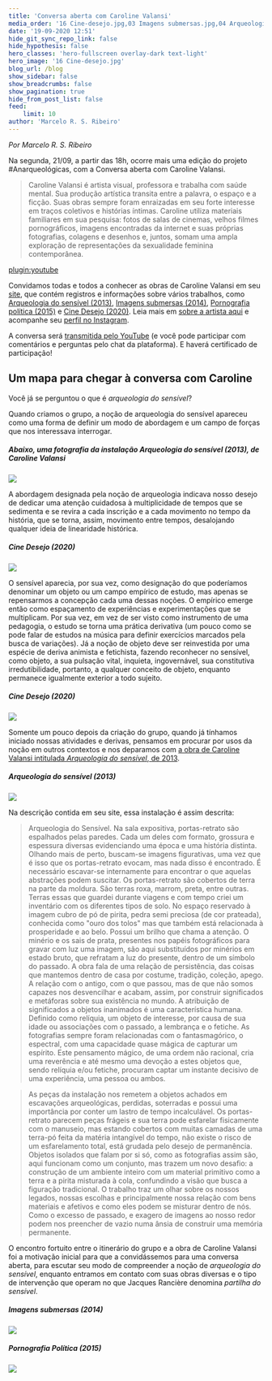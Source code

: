 ```yaml
---
title: 'Conversa aberta com Caroline Valansi'
media_order: '16 Cine-desejo.jpg,03 Imagens submersas.jpg,04 Arqueologia do sensível.jpg,06 Arqueologia do sensível.jpg,08 Pornografia política.jpg,12 Cine-desejo.JPG,16 Cine-desejo.jpg'
date: '19-09-2020 12:51'
hide_git_sync_repo_link: false
hide_hypothesis: false
hero_classes: 'hero-fullscreen overlay-dark text-light'
hero_image: '16 Cine-desejo.jpg'
blog_url: /blog
show_sidebar: false
show_breadcrumbs: false
show_pagination: true
hide_from_post_list: false
feed:
    limit: 10
author: 'Marcelo R. S. Ribeiro'
---
```


_Por Marcelo R. S. Ribeiro_

Na segunda, 21/09, a partir das 18h, ocorre mais uma edição do projeto #Anarqueológicas, com a Conversa aberta com Caroline Valansi.

> Caroline Valansi é artista visual, professora e trabalha com saúde mental. Sua produção artística transita entre a palavra, o espaço e a ficção. Suas obras sempre foram enraizadas em seu forte interesse em traços coletivos e histórias íntimas. Caroline utiliza materiais familiares em sua pesquisa: fotos de salas de cinemas, velhos filmes pornográficos, imagens encontradas da internet e suas próprias fotografias, colagens e desenhos e, juntos, somam uma ampla exploração de representações da sexualidade feminina contemporânea.

[plugin:youtube](https://www.youtube.com/watch?v=0Oe-DPqpyqo)

Convidamos todas e todos a conhecer as obras de Caroline Valansi em seu [site](http://carolinevalansi.com.br/), que contém registros e informações sobre vários trabalhos, como [Arqueologia do sensível (2013)](http://carolinevalansi.com.br/2013-Arqueologia-do-Sensivel-Archeology-of-the-Sensible), [Imagens submersas (2014)](http://carolinevalansi.com.br/2014-Imagens-Submersas), [Pornografia política (2015)](http://carolinevalansi.com.br/2015-Pornografia-Politica-Political-Pornography) e [Cine Desejo (2020)](http://carolinevalansi.com.br/2020-Exposicao-Cine-Desejo). Leia mais em [sobre a artista aqui](http://carolinevalansi.com.br/Caroline-Valansi) e acompanhe seu [perfil no Instagram](https://www.instagram.com/caroline_valansi/).

A conversa será [transmitida pelo YouTube](https://www.youtube.com/watch?v=0Oe-DPqpyqo) (e você pode participar com comentários e perguntas pelo chat da plataforma). E haverá certificado de participação!

## Um mapa para chegar à conversa com Caroline

Você já se perguntou o que é *arqueologia do sensível*?

Quando criamos o grupo, a noção de arqueologia do sensível apareceu como uma forma de definir um modo de abordagem e um campo de forças que nos interessava interrogar.

##### Abaixo, uma fotografia da instalação *Arqueologia do sensível* (2013), de Caroline Valansi

![](06%20Arqueologia%20do%20sensi%CC%81vel.jpg?classes=center)

A abordagem designada pela noção de arqueologia indicava nosso desejo de dedicar uma atenção cuidadosa à multiplicidade de tempos que se sedimenta e se revira a cada inscrição e a cada movimento no tempo da história, que se torna, assim, movimento entre tempos, desalojando qualquer ideia de linearidade histórica.

##### *Cine Desejo* (2020)

![](16%20Cine-desejo.jpg?classes=center)

O sensível aparecia, por sua vez, como designação do que poderíamos denominar um objeto ou um campo empírico de estudo, mas apenas se repensarmos a concepção cada uma dessas noções. O empírico emerge então como espaçamento de experiências e experimentações que se multiplicam. Por sua vez, em vez de ser visto como instrumento de uma pedagogia, o estudo se torna uma prática derivativa (um pouco como se pode falar de estudos na música para definir exercícios marcados pela busca de variações). Já a noção de objeto deve ser reinvestida por uma espécie de deriva animista e fetichista, fazendo reconhecer no sensível, como objeto, a sua pulsação vital, inquieta, ingovernável, sua constitutiva irredutibilidade, portanto, a qualquer conceito de objeto, enquanto permanece igualmente exterior a todo sujeito.

##### *Cine Desejo* (2020)

![](12%20Cine-desejo.JPG?classes=center)

Somente um pouco depois da criação do grupo, quando já tínhamos iniciado nossas atividades e derivas, pensamos em procurar por usos da noção em outros contextos e nos deparamos com [a obra de Caroline Valansi intitulada *Arqueologia do sensível*, de 2013](http://carolinevalansi.com.br/2013-Arqueologia-do-Sensivel-Archeology-of-the-Sensible).

##### *Arqueologia do sensível* (2013)

![](04%20Arqueologia%20do%20sensi%CC%81vel.jpg?classes=center)

Na descrição contida em seu site, essa instalação é assim descrita:

> Arqueologia do Sensível. Na sala expositiva, portas-retrato são espalhados pelas paredes. Cada um deles com formato, grossura e espessura diversas evidenciando uma época e uma história distinta. Olhando mais de perto, buscam-se imagens figurativas, uma vez que é isso que os portas-retrato evocam, mas nada disso é encontrado. É necessário escavar-se internamente para encontrar o que aquelas abstrações podem suscitar. Os portas-retrato são cobertos de terra na parte da moldura. São terras roxa, marrom, preta, entre outras. Terras essas que guardei durante viagens e com tempo criei um inventário com os diferentes tipos de solo. No espaço reservado à imagem cubro de pó de pirita, pedra semi preciosa (de cor prateada), conhecida como "ouro dos tolos" mas que também está relacionada à prosperidade e ao belo. Possui um brilho que chama a atenção. O minério e os sais de prata, presentes nos papéis fotográficos para gravar com luz uma imagem, são aqui substituídos por minérios em estado bruto, que refratam a luz do presente, dentro de um símbolo do passado. A obra fala de uma relação de persistência, das coisas que mantemos dentro de casa por costume, tradição, coleção, apego. A relação com o antigo, com o que passou, mas de que não somos capazes nos desvencilhar e acabam, assim, por construir significados e metáforas sobre sua existência no mundo. A atribuição de significados a objetos inanimados é uma característica humana. Definido como relíquia, um objeto de interesse, por causa de sua idade ou associações com o passado, a lembrança e o fetiche. As fotografias sempre foram relacionadas com o fantasmagórico, o espectral, com uma capacidade quase mágica de capturar um espírito. Este pensamento mágico, de uma ordem não racional, cria uma reverência e até mesmo uma devoção a estes objetos que, sendo relíquia e/ou fetiche, procuram captar um instante decisivo de uma experiência, uma pessoa ou ambos.

> As peças da instalação nos remetem a objetos achados em escavações arqueológicas, perdidas, soterradas e possui uma importância por conter um lastro de tempo incalculável. Os portas-retrato parecem peças frágeis e sua terra pode esfarelar fisicamente com o manuseio, mas estando cobertos com muitas camadas de uma terra-pó feita da matéria intangível do tempo, não existe o risco de um esfarelamento total, está grudada pelo desejo de permanência. Objetos isolados que falam por si só, como as fotografias assim são, aqui funcionam como um conjunto, mas trazem um novo desafio: a construção de um ambiente inteiro com um material primitivo como a terra e a pirita misturada à cola, confundindo a visão que busca a figuração tradicional. O trabalho traz um olhar sobre os nossos legados, nossas escolhas e principalmente nossa relação com bens materiais e afetivos e como eles podem se misturar dentro de nós. Como o excesso de passado, e exagero de imagens ao nosso redor podem nos preencher de vazio numa ânsia de construir uma memória permanente.

O encontro fortuito entre o itinerário do grupo e a obra de Caroline Valansi foi a motivação inicial para que a convidássemos para uma conversa aberta, para escutar seu modo de compreender a noção de *arqueologia do sensível*, enquanto entramos em contato com suas obras diversas e o tipo de intervenção que operam no que Jacques Rancière denomina *partilha do sensível*.

##### *Imagens submersas* (2014)

![](03%20Imagens%20submersas.jpg?classes=center)

##### *Pornografia Política* (2015)

![](08%20Pornografia%20poli%CC%81tica.jpg?classes=center)